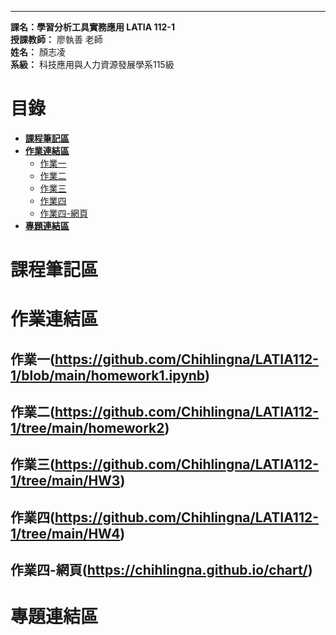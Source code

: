 ***
**課名：學習分析工具實務應用 LATIA 112-1**  
**授課教師：** 廖執善 老師  
**姓名：** 顏志凌  
**系級：** 科技應用與人力資源發展學系115級  
  
# 目錄
* [**課程筆記區**](https://github.com/ett9292/LATIA112-1#課程筆記區)  
* [**作業連結區**](https://github.com/ett9292/LATIA112-1#作業連結區)  
  * [作業一](https://github.com/ett9292/LATIA112-1#作業一)  
  * [作業二](https://github.com/ett9292/LATIA112-1#作業二)
  * [作業三](https://github.com/ett9292/LATIA112-1#作業三)
  * [作業四](https://github.com/ett9292/LATIA112-1#作業四)
  * [作業四-網頁](https://github.com/ett9292/LATIA112-1#作業四-網頁)
* [**專題連結區**](https://github.com/ett9292/LATIA112-1#專題連結區)

# 課程筆記區 
# 作業連結區 
## 作業一(https://github.com/Chihlingna/LATIA112-1/blob/main/homework1.ipynb)
## 作業二(https://github.com/Chihlingna/LATIA112-1/tree/main/homework2)
## 作業三(https://github.com/Chihlingna/LATIA112-1/tree/main/HW3)
## 作業四(https://github.com/Chihlingna/LATIA112-1/tree/main/HW4)
## 作業四-網頁(https://chihlingna.github.io/chart/)
# 專題連結區

